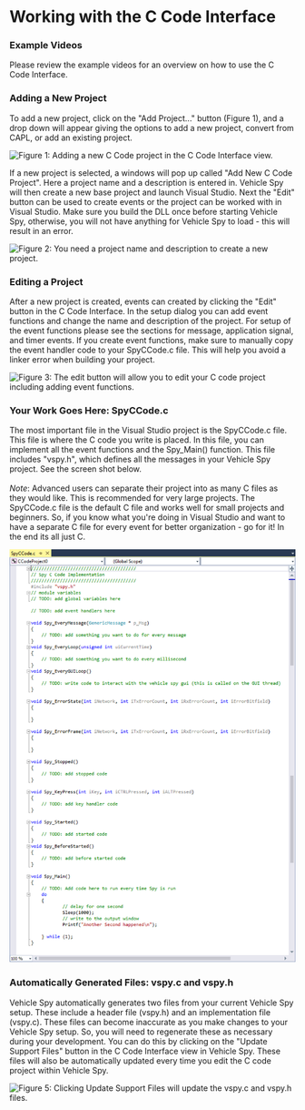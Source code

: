 # Working with the C Code Interface

### Example Videos

Please review the example videos for an overview on how to use the C Code Interface.

### Adding a New Project

To add a new project, click on the "Add Project..." button (Figure 1), and a drop down will appear giving the options to add a new project, convert from CAPL, or add an existing project.

![Figure 1: Adding a new C Code project in the C Code Interface view.](../../../.gitbook/assets/adding\_project.gif)

If a new project is selected, a windows will pop up called "Add New C Code Project". Here a project name and a description is entered in. Vehicle Spy will then create a new base project and launch Visual Studio. Next the "Edit" button can be used to create events or the project can be worked with in Visual Studio. Make sure you build the DLL once before starting Vehicle Spy, otherwise, you will not have anything for Vehicle Spy to load - this will result in an error.

![Figure 2: You need a project name and description to create a new project.](../../../.gitbook/assets/add\_new\_project.gif)

### Editing a Project

After a new project is created, events can created by clicking the "Edit" button in the C Code Interface.  In the setup dialog you can add event functions and change the name and description of the project.  For setup of the event functions please see the sections for message, application signal, and timer events. If you create event functions, make sure to manually copy the event handler code to your SpyCCode.c file. This will help you avoid a linker error when building your project.

![Figure 3: The edit button will allow you to edit your C code project including adding event functions.](../../../.gitbook/assets/edit\_C\_code\_project.gif)

### Your Work Goes Here: SpyCCode.c

The most important file in the Visual Studio project is the SpyCCode.c file. This file is where the C code you write is placed. In this file, you can implement all the event functions and the Spy\_Main() function. This file includes "vspy.h", which defines all the messages in your Vehicle Spy project. See the screen shot below.\
\
_Note_: Advanced users can separate their project into as many C files as they would like.  This is recommended for very large projects. The SpyCCode.c file is the default C file and works well for small projects and beginners. So, if you know what you're doing in Visual Studio and want to have a separate C file for every event for better organization - go for it! In the end its all just C.

![Figure 4: The SpyCCode.C implementation file.](../../../.gitbook/assets/spyccode.gif)

### Automatically Generated Files: vspy.c and vspy.h

Vehicle Spy automatically generates two files from your current Vehicle Spy setup. These include a header file (vspy.h) and an implementation file (vspy.c). These files can become inaccurate as you make changes to your Vehicle Spy setup. So, you will need to regenerate these as necessary during your development.  You can do this by clicking on the "Update Support Files" button in the C Code Interface view in Vehicle Spy.  These files will also be automatically updated every time you edit the C code project within Vehicle Spy.

![Figure 5: Clicking Update Support Files will update the vspy.c and vspy.h files.](../../../.gitbook/assets/update\_support\_files.gif)
